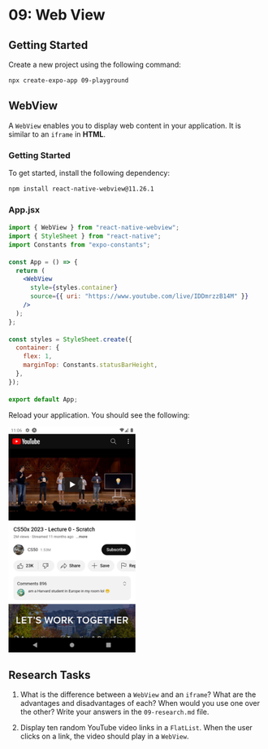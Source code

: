 # 09: Web View

## Getting Started

Create a new project using the following command:

```bash
npx create-expo-app 09-playground
```

## WebView

A `WebView` enables you to display web content in your application. It is similar to an `iframe` in **HTML**.

### Getting Started

To get started, install the following dependency:

```bash
npm install react-native-webview@11.26.1
```

### App.jsx

```jsx
import { WebView } from "react-native-webview";
import { StyleSheet } from "react-native";
import Constants from "expo-constants";

const App = () => {
  return (
    <WebView
      style={styles.container}
      source={{ uri: "https://www.youtube.com/live/IDDmrzzB14M" }}
    />
  );
};

const styles = StyleSheet.create({
  container: {
    flex: 1,
    marginTop: Constants.statusBarHeight,
  },
});

export default App;
```

Reload your application. You should see the following:

<img src="../resources%20(ignore)/img/09/phone-1.png" width="250" height="444" />

## Research Tasks

1. What is the difference between a `WebView` and an `iframe`? What are the advantages and disadvantages of each? When would you use one over the other? Write your answers in the `09-research.md` file.

2. Display ten random YouTube video links in a `FlatList`. When the user clicks on a link, the video should play in a `WebView`. 
